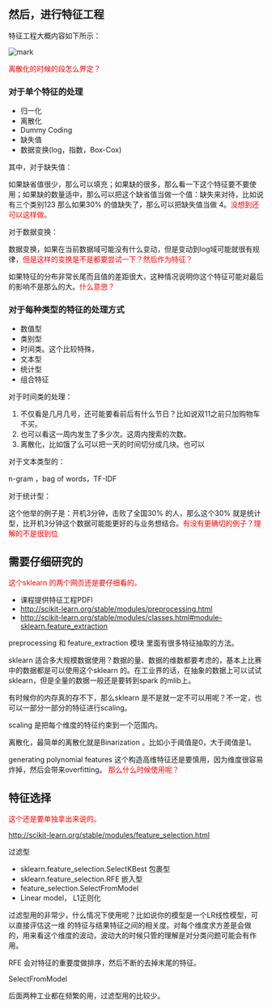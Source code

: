 ## 然后，进行特征工程


特征工程大概内容如下所示：

![mark](http://pacdb2bfr.bkt.clouddn.com/blog/image/180718/k3ALldHFHI.png?imageslim)

<span style="color:red;">离散化的时候的段怎么界定？</span>


### 对于单个特征的处理

- 归一化
- 离散化
- Dummy Coding
- 缺失值
- 数据变换(log，指数，Box-Cox)

其中，对于缺失值：

如果缺省值很少，那么可以填充；如果缺的很多，那么看一下这个特征要不要使用；如果缺的数量适中，那么可以把这个缺省值当做一个值：缺失来对待，比如说有三个类别123 那么如果30% 的值缺失了，那么可以把缺失值当做 4。<span style="color:red;">没想到还可以这样做。</span>

对于数据变换：

数据变换，如果在当前数据域可能没有什么变动，但是变动到log域可能就很有规律，<span style="color:red;">但是这样的变换是不是都要尝试一下？然后作为特征？</span>

如果特征的分布非常长尾而且值的差距很大，这种情况说明你这个特征可能对最后的影响不是那么的大。<span style="color:red;">什么意思？</span>


### 对于每种类型的特征的处理方式


- 数值型
- 类别型
- 时间类。这个比较特殊，
- 文本型
- 统计型
- 组合特征

对于时间类的处理：

1. 不仅看是几月几号，还可能要看前后有什么节日？比如说双11之前只加购物车不买。
2. 也可以看这一周内发生了多少次。这周内搜索的次数。
3. 离散化，比如饿了么可以把一天的时间切分成几块。也可以


对于文本类型的：

n-gram ，bag of words，TF-IDF


对于统计型：

这个他举的例子是：开机3分钟，击败了全国30% 的人，那么这个30% 就是统计型，比开机3分钟这个数据可能能更好的与业务想结合。<span style="color:red;">有没有更确切的例子？理解的不是很到位</span>



## 需要仔细研究的

<span style="color:red;">这个sklearn 的两个网页还是要仔细看的。</span>

- 课程提供特征工程PDFl
- http://scikit-learn.org/stable/modules/preprocessing.html
- http://scikit-learn.org/stable/modules/classes.html#module-sklearn.feature_extraction

preprocessing 和 feature_extraction 模块 里面有很多特征抽取的方法。

sklearn 适合多大规模数据使用？数据的量、数据的维数都要考虑的，基本上比赛中的数据都是可以使用这个sklearn 的。在工业界的话，在抽象的数据上可以试试sklearn，但是全量的数据一般还是要转到spark 的mlib上。

有时候你的内存真的存不下，那么sklearn 是不是就一定不可以用呢？不一定，也可以一部分一部分的特征进行scaling。

scaling 是把每个维度的特征约束到一个范围内。

离散化，最简单的离散化就是Binarization 。比如小于阈值是0，大于阈值是1。


generating polynomial features 这个构造高维特征还是要慎用，因为维度很容易炸掉，然后会带来overfitting。
<span style="color:red;">那么什么时候使用呢？</span>




## 特征选择

<span style="color:red;">这个还是要单独拿出来说的。</span>

http://scikit-learn.org/stable/modules/feature_selection.html

过滤型
- sklearn.feature_selection.SelectKBest
包裹型
- sklearn.feature_selection.RFE
嵌入型
- feature_selection.SelectFromModel
- Linear model， L1正则化

过滤型用的非常少，什么情况下使用呢？比如说你的模型是一个LR线性模型，可以直接评估这一维 的特征与结果特征之间的相关度。对每个维度求方差是会做的，用来看这个维度的波动，波动大的时候只管的理解是对分类问题可能会有作用。

RFE 会对特征的重要度做排序，然后不断的去掉末尾的特征。

SelectFromModel

后面两种工业都在频繁的用，过滤型用的比较少。
